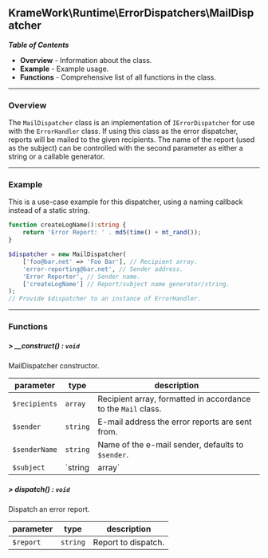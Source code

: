 ## KrameWork\Runtime\ErrorDispatchers\MailDispatcher

***Table of Contents***
* **Overview** - Information about the class.
* **Example** - Example usage.
* **Functions** - Comprehensive list of all functions in the class.

___
### Overview
The `MailDispatcher` class is an implementation of `IErrorDispatcher` for use with the `ErrorHandler` class. If using this class as the error dispatcher, reports will be mailed to the given recipients. The name of the report (used as the subject) can be controlled with the second parameter as either a string or a callable generator.

___
### Example
This is a use-case example for this dispatcher, using a naming callback instead of a static string.
```php
function createLogName():string {
    return 'Error Report: ' . md5(time() + mt_rand());
}

$dispatcher = new MailDispatcher(
    ['foo@bar.net' => 'Foo Bar'], // Recipient array.
    'error-reporting@bar.net', // Sender address.
    'Error Reporter', // Sender name.
    ['createLogName'] // Report/subject name generator/string.
);
// Provide $dispatcher to an instance of ErrorHandler.
```
___
### Functions
##### > __construct() : `void`
MailDispatcher constructor.

parameter | type | description
--- | --- |---
`$recipients` | `array` | Recipient array, formatted in accordance to the `Mail` class.
`$sender` | `string` | E-mail address the error reports are sent from.
`$senderName` | `string` | Name of the e-mail sender, defaults to `$sender`.
`$subject` | `string|array` | Subject/report name string or generator.

##### > dispatch() : `void`
Dispatch an error report.

parameter | type | description
--- | --- | ---
`$report` | `string` | Report to dispatch.
